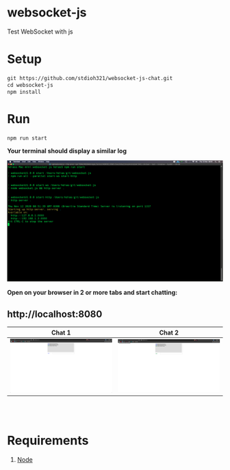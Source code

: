 # websocket-js
Test WebSocket with js
<br>
# Setup
```
git https://github.com/stdioh321/websocket-js-chat.git
cd websocket-js
npm install
```
# Run
```
npm run start
```
**Your terminal should display a similar log**

![Terminal Log](./docs/screenshots/terminal_log.png)

**Open on your browser in 2 or more tabs and start chatting:**<br>
## **http://localhost:8080**
| Chat 1            | Chat 2    |
| :---:             | :---:     | 
| ![Chat 1](./docs/screenshots/chat1.png) | ![Chat 2](./docs/screenshots/chat2.png) |
<br><br>

# Requirements
1. [Node](https://nodejs.org/en/download/)